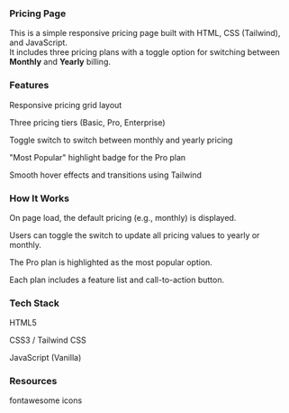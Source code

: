 ### Pricing Page

This is a simple responsive pricing page built with HTML, CSS (Tailwind), and JavaScript.  
It includes three pricing plans with a toggle option for switching between **Monthly** and **Yearly** billing.

### Features

Responsive pricing grid layout

Three pricing tiers (Basic, Pro, Enterprise)

Toggle switch to switch between monthly and yearly pricing

"Most Popular" highlight badge for the Pro plan

Smooth hover effects and transitions using Tailwind

### How It Works

On page load, the default pricing (e.g., monthly) is displayed.

Users can toggle the switch to update all pricing values to yearly or monthly.

The Pro plan is highlighted as the most popular option.

Each plan includes a feature list and call-to-action button.

### Tech Stack

HTML5

CSS3 / Tailwind CSS

JavaScript (Vanilla)

### Resources

fontawesome icons
